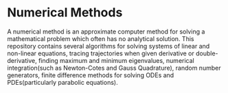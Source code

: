 # Numerical Methods

A numerical method is an approximate computer method for solving a mathematical problem which often has no analytical solution. This repository contains several algorithms for solving systems of linear and non-linear equations, tracing trajectories when given derivative or double-derivative, finding maximum and minimum eigenvalues, numerical integration(such as Newton-Cotes and Gauss Quadrature), random number generators, finite difference methods for solving ODEs and PDEs(particularly parabolic equations).

